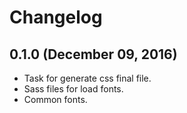 # Changelog

## 0.1.0 (December 09, 2016)

* Task for generate css final file.
* Sass files for load fonts.
* Common fonts.
